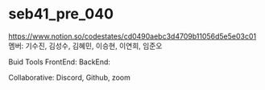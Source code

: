 # seb41_pre_040

https://www.notion.so/codestates/cd0490aebc3d4709b11056d5e5e03c01
멤버: 기수진, 김성수, 김혜민, 이승현, 이연희, 임준오

Buid Tools
    FrontEnd:
    BackEnd:


Collaborative: Discord, Github, zoom
